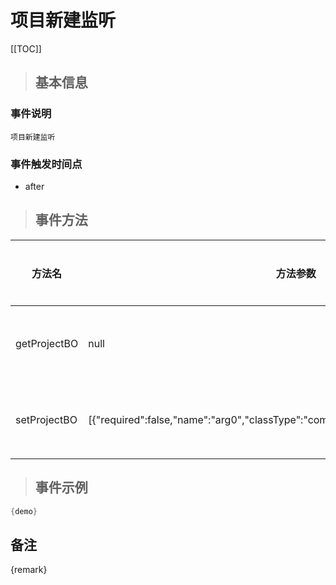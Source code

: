 # 项目新建监听

[[TOC]]

>## 基本信息

### 事件说明
```text
项目新建监听
```

### 事件触发时间点
- after

>## 事件方法

方法名 | 方法参数 | 方法返回值 | 版本 | 参数描述
 --- | --- | --- | --- | --- 
getProjectBO|null|com.seeyon.apps.project.bo.ProjectBO|获取项目BO
setProjectBO|[{"required":false,"name":"arg0","classType":"com.seeyon.apps.project.bo.ProjectBO"}]|void|设置项目BO


> ## 事件示例

```java
{demo}
```

## 备注
{remark}